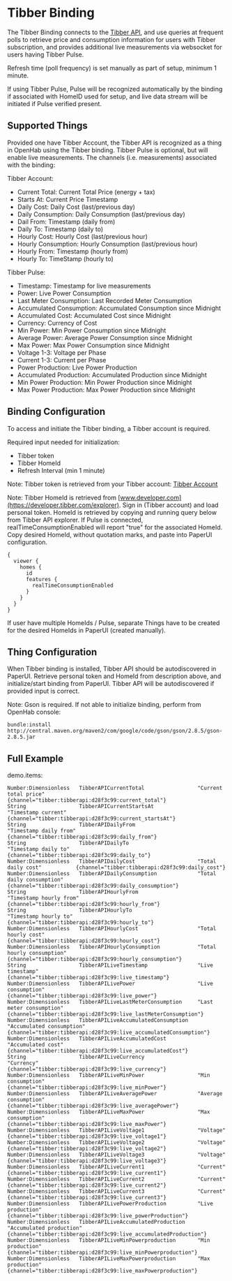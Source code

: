 # Tibber Binding

The Tibber Binding connects to the [Tibber API](https://developer.tibber.com), and use queries at frequent polls to retrieve price and consumption information for users with Tibber subscription, and provides additional live measurements via websocket for users having Tibber Pulse. 

Refresh time (poll frequency) is set manually as part of setup, minimum 1 minute.

If using Tibber Pulse, Pulse will be recognized automatically by the binding if associated with HomeID used for setup, and live data stream will be initiated if Pulse verified present. 

## Supported Things

Provided one have Tibber Account, the Tibber API is recognized as a thing in OpenHab using the Tibber binding. Tibber Pulse is optional, but will enable live measurements. The channels (i.e. measurements) associated with the binding: 

Tibber Account:

* Current Total:        Current Total Price (energy + tax)
* Starts At:            Current Price Timestamp
* Daily Cost:           Daily Cost (last/previous day)
* Daily Consumption:    Daily Consumption (last/previous day)
* Dail From:            Timestamp (daily from)
* Daily To:             Timestamp (daily to)
* Hourly Cost:          Hourly Cost (last/previous hour)
* Hourly Consumption:   Hourly Consumption (last/previous hour)
* Hourly From:          Timestamp (hourly from)
* Hourly To:            TimeStamp (hourly to)

Tibber Pulse:

* Timestamp:                Timestamp for live measurements
* Power:                    Live Power Consumption
* Last Meter Consumption:   Last Recorded Meter Consumption
* Accumulated Consumption:  Accumulated Consumption since Midnight
* Accumulated Cost:         Accumulated Cost since Midnight
* Currency:                 Currency of Cost
* Min Power:                Min Power Consumption since Midnight
* Average Power:            Average Power Consumption since Midnight
* Max Power:                Max Power Consumption since Midnight
* Voltage 1-3:              Voltage per Phase
* Current 1-3:              Current per Phase
* Power Production:         Live Power Production
* Accumulated Production:   Accumulated Production since Midnight
* Min Power Production:     Min Power Production since Midnight
* Max Power Production:     Max Power Production since Midnight


## Binding Configuration

To access and initiate the Tibber binding, a Tibber account is required.

Required input needed for initialization:

* Tibber token
* Tibber HomeId
* Refresh Interval (min 1 minute)

Note: Tibber token is retrieved from your Tibber account:
[Tibber Account](https://developer.tibber.com/settings/accesstoken)

Note: Tibber HomeId is retrieved from [www.developer.com](https://developer.tibber.com/explorer). Sign in (Tibber account) and load personal token. HomeId is retrieved by copying and running query below from Tibber API explorer. If Pulse is connected, realTimeConsumptionEnabled will report "true" for the associated HomeId. Copy desired HomeId, without quotation marks, and paste into PaperUI configuration.

```
{
  viewer {
    homes {
      id
      features {
        realTimeConsumptionEnabled
      }
    }
  }
}
```

If user have multiple HomeIds / Pulse, separate Things have to be created for the desired HomeIds in PaperUI (created manually).


## Thing Configuration

When Tibber binding is installed, Tibber API should be autodiscovered in PaperUI. Retrieve personal token and HomeId from description above, and initialize/start binding from PaperUI. Tibber API will be autodiscovered if provided input is correct.

Note: 
Gson is required. If not able to initialize binding, perform from OpenHab console:

```
bundle:install http://central.maven.org/maven2/com/google/code/gson/gson/2.8.5/gson-2.8.5.jar
```


## Full Example

demo.items:

```
Number:Dimensionless   TibberAPICurrentTotal                 "Current total price"        {channel="tibber:tibberapi:d28f3c99:current_total"}
String                 TibberAPICurrentStartsAt              "Timestamp current"          {channel="tibber:tibberapi:d28f3c99:current_startsAt"}
String                 TibberAPIDailyFrom                    "Timestamp daily from"       {channel="tibber:tibberapi:d28f3c99:daily_from"}
String                 TibberAPIDailyTo                      "Timestamp daily to"         {channel="tibber:tibberapi:d28f3c99:daily_to"}
Number:Dimensionless   TibberAPIDailyCost                    "Total daily cost"           {channel="tibber:tibberapi:d28f3c99:daily_cost"}
Number:Dimensionless   TibberAPIDailyConsumption             "Total daily consumption"    {channel="tibber:tibberapi:d28f3c99:daily_consumption"}
String                 TibberAPIHourlyFrom                   "Timestamp hourly from"      {channel="tibber:tibberapi:d28f3c99:hourly_from"}
String                 TibberAPIHourlyTo                     "Timestamp hourly to"        {channel="tibber:tibberapi:d28f3c99:hourly_to"}
Number:Dimensionless   TibberAPIHourlyCost                   "Total hourly cost"          {channel="tibber:tibberapi:d28f3c99:hourly_cost"}
Number:Dimensionless   TibberAPIHourlyConsumption            "Total hourly consumption"   {channel="tibber:tibberapi:d28f3c99:hourly_consumption"}
String                 TibberAPILiveTimestamp                "Live timestamp"             {channel="tibber:tibberapi:d28f3c99:live_timestamp"}
Number:Dimensionless   TibberAPILivePower                    "Live consumption"           {channel="tibber:tibberapi:d28f3c99:live_power"}
Number:Dimensionless   TibberAPILiveLastMeterConsumption     "Last meter consumption"     {channel="tibber:tibberapi:d28f3c99:live_lastMeterConsumption"}
Number:Dimensionless   TibberAPILiveAccumulatedConsumption   "Accumulated consumption"    {channel="tibber:tibberapi:d28f3c99:live_accumulatedConsumption"}
Number:Dimensionless   TibberAPILiveAccumulatedCost          "Accumulated cost"           {channel="tibber:tibberapi:d28f3c99:live_accumulatedCost"}
String                 TibberAPILiveCurrency                 "Currency"                   {channel="tibber:tibberapi:d28f3c99:live_currency"}
Number:Dimensionless   TibberAPILiveMinPower                 "Min consumption"            {channel="tibber:tibberapi:d28f3c99:live_minPower"}
Number:Dimensionless   TibberAPILiveAveragePower             "Average consumption"        {channel="tibber:tibberapi:d28f3c99:live_averagePower"}
Number:Dimensionless   TibberAPILiveMaxPower                 "Max consumption"            {channel="tibber:tibberapi:d28f3c99:live_maxPower"}
Number:Dimensionless   TibberAPILiveVoltage1                 "Voltage"                    {channel="tibber:tibberapi:d28f3c99:live_voltage1"}
Number:Dimensionless   TibberAPILiveVoltage2                 "Voltage"                    {channel="tibber:tibberapi:d28f3c99:live_voltage2"}
Number:Dimensionless   TibberAPILiveVoltage3                 "Voltage"                    {channel="tibber:tibberapi:d28f3c99:live_voltage3"}
Number:Dimensionless   TibberAPILiveCurrent1                 "Current"                    {channel="tibber:tibberapi:d28f3c99:live_current1"}
Number:Dimensionless   TibberAPILiveCurrent2                 "Current"                    {channel="tibber:tibberapi:d28f3c99:live_current2"}
Number:Dimensionless   TibberAPILiveCurrent3                 "Current"                    {channel="tibber:tibberapi:d28f3c99:live_current3"}
Number:Dimensionless   TibberAPILivePowerProduction          "Live production"            {channel="tibber:tibberapi:d28f3c99:live_powerProduction"}
Number:Dimensionless   TibberAPILiveAccumulatedProduction    "Accumulated production"     {channel="tibber:tibberapi:d28f3c99:live_accumulatedProduction"}
Number:Dimensionless   TibberAPILiveMinPowerproduction       "Min production"             {channel="tibber:tibberapi:d28f3c99:live_minPowerproduction"}
Number:Dimensionless   TibberAPILiveMaxPowerproduction       "Max production"             {channel="tibber:tibberapi:d28f3c99:live_maxPowerproduction"}
```
